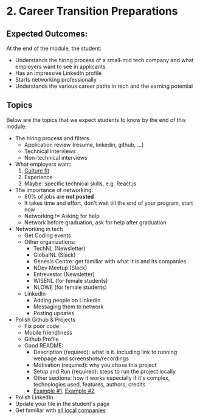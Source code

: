 ---
---

# 2. Career Transition Preparations

## Expected Outcomes:
At the end of the module, the student:
- Understands the hiring process of a small-mid tech company and what employers want to see in applicants
- Has an impressive LinkedIn profile
- Starts networking professionally
- Understands the various career paths in tech and the earning potential

## Topics
Below are the topics that we expect students to know by the end of this module:

- The hiring process and filters
    - Application review (resume, linkedin, github, ...)
    - Technical interviews
    - Non-technical interviews
- What employers want: 
    1. [Culture fit](https://www.youtube.com/watch?v=BsdeV534nHg)
    2. Experience
    3. Maybe: specific technical skills, e.g. React.js 
- The importance of networking:
    - 80% of jobs are <b>not posted</b>
    - It takes time and effort, don't wait till the end of your program, start now
    - Networking != Asking for help
    - Network before graduation, ask for help after graduation
- Networking in tech
    - Get Coding events
    - Other organizations:
        - TechNL (Newsletter)
        - GlobalNL (Slack)
        - Genesis Centre: get familiar with what it is and its companies
        - NDev Meetup (Slack)
        - Entrevestor (Newsletter)
        - WISENL (for female students)
        - NLOWE (for female students)
    - LinkedIn
        - Adding people on LinkedIn
        - Messaging them to network
        - Posting updates
- Polish Github & Projects
    - Fix poor code
    - Mobile friendliness
    - Github Profile
    - Good README:
        - Description (required): what is it. including link to running webpage and screenshots/recordings
        - Motivation (required): why you chose this project
        - Setup and Run (required): steps to run the project locally
        - Other sections: how it works especially if it's complex, technologies used, features, authors, credits
        - [Example #1](https://github.com/adam-paul952/dart-scoreboard), [Example #2](https://github.com/ShaneC2021/GymscoringApp)
- Polish LinkedIn
- Update your tile in the student's page
- Get familiar with [all local companies](https://docs.google.com/spreadsheets/d/1zEpwpRtq_T4bfmG51_esZ8QJZhvM13iA0aahAuCZEX8/edit#gid=0)